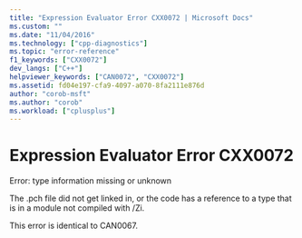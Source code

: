 ```yaml
---
title: "Expression Evaluator Error CXX0072 | Microsoft Docs"
ms.custom: ""
ms.date: "11/04/2016"
ms.technology: ["cpp-diagnostics"]
ms.topic: "error-reference"
f1_keywords: ["CXX0072"]
dev_langs: ["C++"]
helpviewer_keywords: ["CAN0072", "CXX0072"]
ms.assetid: fd04e197-cfa9-4097-a070-8fa2111e876d
author: "corob-msft"
ms.author: "corob"
ms.workload: ["cplusplus"]
---
```

# Expression Evaluator Error CXX0072
Error: type information missing or unknown  
  
 The .pch file did not get linked in, or the code has a reference to a type that is in a module not compiled with /Zi.  
  
 This error is identical to CAN0067.